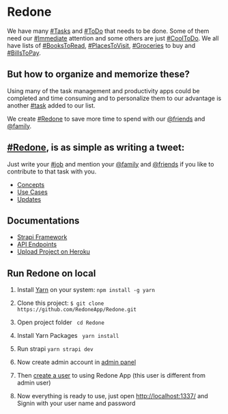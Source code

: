 
# Redone
We have many [#Tasks](#) and [#ToDo](#) that needs to be done. Some of them need our [#Immediate](#) attention and some others are just [#CoolToDo](#). We all have lists of [#BooksToRead](#), [#PlacesToVisit](#), [#Groceries](#) to buy and [#BillsToPay](#).

## But how to organize and memorize these?
Using many of the task management and productivity apps could be completed and time consuming and to personalize them to our advantage is another [#task](#) added to our list.

We create [#Redone](#) to save more time to spend with our [@friends](#) and [@family](#).

## [#Redone](#), is as simple as writing a tweet:
Just write your [#job](#) and mention your [@family](#) and [@friends](#) if you like to contribute to that task with you.

- [Concepts](https://redone.herokuapp.com/concepts.html)
- [Use Cases](https://redone.herokuapp.com/use-cases.html)
- [Updates](https://redone.herokuapp.com/updates.html)

## Documentations
- [Strapi Framework](https://strapi.io/)
- [API Endpoints](https://strapi.io/documentation/3.0.0-beta.x/content-api/api-endpoints.html)
- [Upload Project on Heroku](https://strapi.io/documentation/3.0.0-beta.x/deployment/heroku.html)


## Run Redone on local

1. Install [Yarn](https://yarnpkg.com/) on your system:
``npm install -g yarn``

2. Clone this project:
``$ git clone https://github.com/RedoneApp/Redone.git``

3. Open project folder
`` cd Redone``

4. Install Yarn Packages
`` yarn install``

5. Run strapi
``yarn strapi dev``

6. Now create admin account in [admin panel](http://localhost:1337/admin)
7. Then [create a user](http://localhost:1337/admin/plugins/content-manager/collectionType/plugins::users-permissions.user) to using Redone App (this user is different from admin user)
8. Now everything is ready to use, just open [http://localhost:1337/](http://localhost:1337/) and Signin with your user name and password
